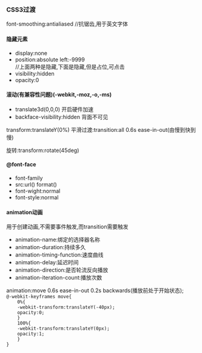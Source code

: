 <h3>CSS3过渡</h3>

font-smoothing:antialiased //抗锯齿,用于英文字体

<h4>隐藏元素</h4>
<ul>
	<li>display:none</li>
	<li>position:absolute left:-9999</li>
	//上面两种是隐藏,下面是隐藏,但是占位,可点击
	<li>visibility:hidden</li>
	<li>opacity:0</li>
</ul>

<h4>滚动(有兼容性问题)(-webkit,-moz,-o,-ms)</h4>
<ul>
	<li>translate3d(0,0,0) 开启硬件加速</li>
	<li>backface-visibility:hidden 背面不可见</li>
</ul>
<span>transform:translateY(0%)</span>
<span>平滑过渡:transition:all 0.6s ease-in-out(由慢到快到慢)</span>
<p>旋转:transform:rotate(45deg)</p>

<h4>@font-face</h4>
<ul>
	<li>font-family</li>
	<li>src:url() format()</li>
	<li>font-wight:normal</li>
	<li>font-style:normal</li>
</ul>

<h4>animation动画</h4>
<p>用于创建动画,不需要事件触发,而transition需要触发</p>
<ul>
	<li>animation-name:绑定的选择器名称</li>
	<li>animation-duration:持续多久</li>
	<li>animation-timing-function:速度曲线</li>
	<li>animation-delay:延迟时间</li>
	<li>animation-direction:是否轮流反向播放</li>
	<li>animation-iteration-count:播放次数</li>
</ul>
<span>animation:move 0.6s ease-in-out 0.2s backwards(播放前处于开始状态);</span>
<code>
@-webkit-keyframes move{
	0%{
	-webkit-transform:translateY(-40px);
	opacity:0;
	}
	100%{
	-webkit-transform:translateY(0px);
	opacity:1;
	}
}
</code>